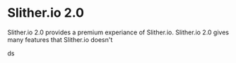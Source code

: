 <html>
  <head>
    <title> Slither.io 2.0 </title>
  <style>
    
  </style>
  </head>
  <body>
    <h1>Slither.io 2.0</h1>
  <p> Slither.io 2.0 provides a premium experiance of Slither.io. 
  Slither.io 2.0 gives many features that Slither.io doesn't
  </p>
  
  </body>
  </html>
ds
